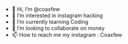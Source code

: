 - 👋 Hi, I’m @coaxfew
- 👀 I’m interested in instagram hacking 
- 🌱 I’m currently learning Coding
- 💞️ I’m looking to collaborate on money
- 📫 How to reach me my instagram : Coaxfew 

<!---
coaxfew/coaxfew is a ✨ special ✨ repository because its `README.md` (this file) appears on your GitHub profile.
You can click the Preview link to take a look at your changes.
--->
